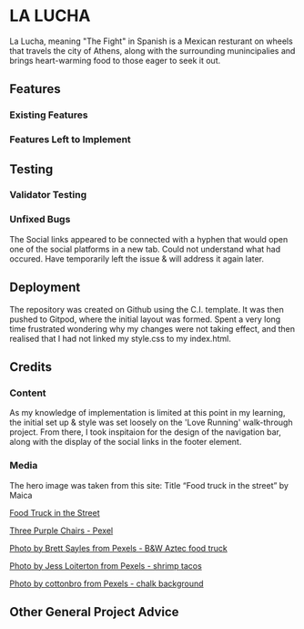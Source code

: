 # LA LUCHA
La Lucha, meaning "The Fight" in Spanish is a Mexican resturant on wheels that travels the city of Athens, along with the surrounding munincipalies and brings heart-warming food to those eager to seek it out. 

## Features

### Existing Features

### Features Left to Implement

## Testing

### Validator Testing

### Unfixed Bugs
The Social links appeared to be connected with a hyphen that would open one of the social platforms in a new tab. Could not understand what had occured. Have temporarily left the issue & will address it again later.

## Deployment
The repository was created on Github using the C.I. template. It was then pushed to Gitpod, where the initial layout was formed.
Spent a very long time frustrated wondering why my changes were not taking effect, and then realised that I had not linked my style.css to my index.html.

## Credits

### Content
As my knowledge of implementation is limited at this point in my learning, the initial set up & style was set loosely on the 'Love Running' walk-through project. From there, I took inspitaion for the design of the navigation bar, along with the display of the social links in the footer element.

### Media
The hero image was taken from this site:
Title “Food truck in the street” by Maica

[Food Truck in the Street](https://www.thebalancesmb.com/thmb/IRZI2gmNsYFTTPCH774ohMD4uJE=/2088x1436/filters:fill(auto,1)/food-truck-in-the-street-496731672-863bfb69328341c1804fec18e39be715.jpg)

[Three Purple Chairs - Pexel](https://www.pexels.com/photo/three-purple-plastic-chairs-3013212/)


[Photo by Brett Sayles from Pexels - B&W Aztec food truck](https://www.pexels.com/photo/grayscale-photograph-of-two-people-standing-in-front-of-food-truck-1264937/)

[Photo by Jess Loiterton from Pexels - shrimp tacos](https://www.pexels.com/photo/white-and-blue-bus-near-green-palm-tree-under-blue-sky-4609255/)

[Photo by cottonbro from Pexels - chalk background](https://www.pexels.com/photo/black-wall-in-close-up-image-3826435/)

## Other General Project Advice
